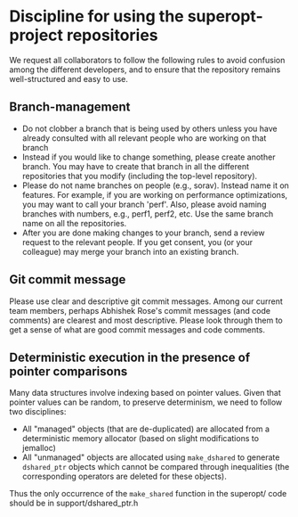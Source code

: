 # Discipline for using the superopt-project repositories

We request all collaborators to follow the following rules to avoid
confusion among the different developers, and to ensure that the repository
remains well-structured and easy to use.

## Branch-management
- Do not clobber a branch that is being used by others unless you have already consulted with all relevant people who are working on that branch
- Instead if you would like to change something, please create another branch.  You may have to create that branch in all the different repositories that you modify (including the top-level repository).
- Please do not name branches on people (e.g., sorav). Instead name it on features. For example, if you are working on performance optimizations, you may want to call your branch 'perf'.  Also, please avoid naming branches with numbers, e.g., perf1, perf2, etc.  Use the same branch name on all the repositories.
- After you are done making changes to your branch, send a review request to the relevant people.  If you get consent, you (or your colleague) may merge your branch into an existing branch.

## Git commit message

Please use clear and descriptive git commit messages.  Among our current team members, perhaps Abhishek Rose's commit messages (and code comments) are clearest and most descriptive.  Please look through them to get a sense of what are good commit messages and code comments.

## Deterministic execution in the presence of pointer comparisons

Many data structures involve indexing based on pointer values.  Given that
pointer values can be random, to preserve determinism, we need to follow two
disciplines:
- All "managed" objects (that are de-duplicated) are allocated from a deterministic memory allocator (based on slight modifications to jemalloc)
- All "unmanaged" objects are allocated using `make_dshared` to generate `dshared_ptr` objects which cannot be compared through inequalities (the corresponding operators are deleted for these objects).

Thus the only occurrence of the `make_shared` function in the superopt/ code should be in support/dshared\_ptr.h
